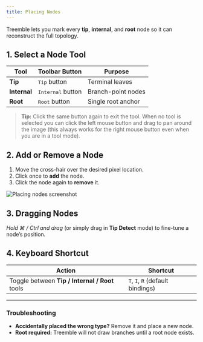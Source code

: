 ```yaml
---
title: Placing Nodes
---
```


Treemble lets you mark every **tip**, **internal**, and **root** node so it can reconstruct the full topology.

## 1. Select a Node Tool

| Tool | Toolbar Button | Purpose |
|------|----------------|---------|
| **Tip**      | <kbd>Tip</kbd> button | Terminal leaves |
| **Internal** | <kbd>Internal</kbd> button | Branch-point nodes |
| **Root**     | <kbd>Root</kbd> button | Single root anchor |

> **Tip:** Click the same button again to exit the tool. When no tool is selected you can click the left mouse button and drag to pan around the image (this always works for the right mouse button even when you are in a tool mode).

## 2. Add or Remove a Node

1. Move the cross-hair over the desired pixel location.  
2. Click once to **add** the node.  
3. Click the node again to **remove** it.

![Placing nodes screenshot](https://via.placeholder.com/800x400?text=UI+Overview)

## 3. Dragging Nodes

*Hold&nbsp;⌘ / Ctrl and drag* (or simply drag in **Tip Detect** mode) to fine-tune a node’s position.

## 4. Keyboard Shortcut

| Action | Shortcut |
|--------|----------|
| Toggle between **Tip / Internal / Root** tools | `T`, `I`, `R` (default bindings) |

---

### Troubleshooting

* **Accidentally placed the wrong type?** Remove it and place a new node.  
* **Root required:** Treemble will not draw branches until a root node exists.
